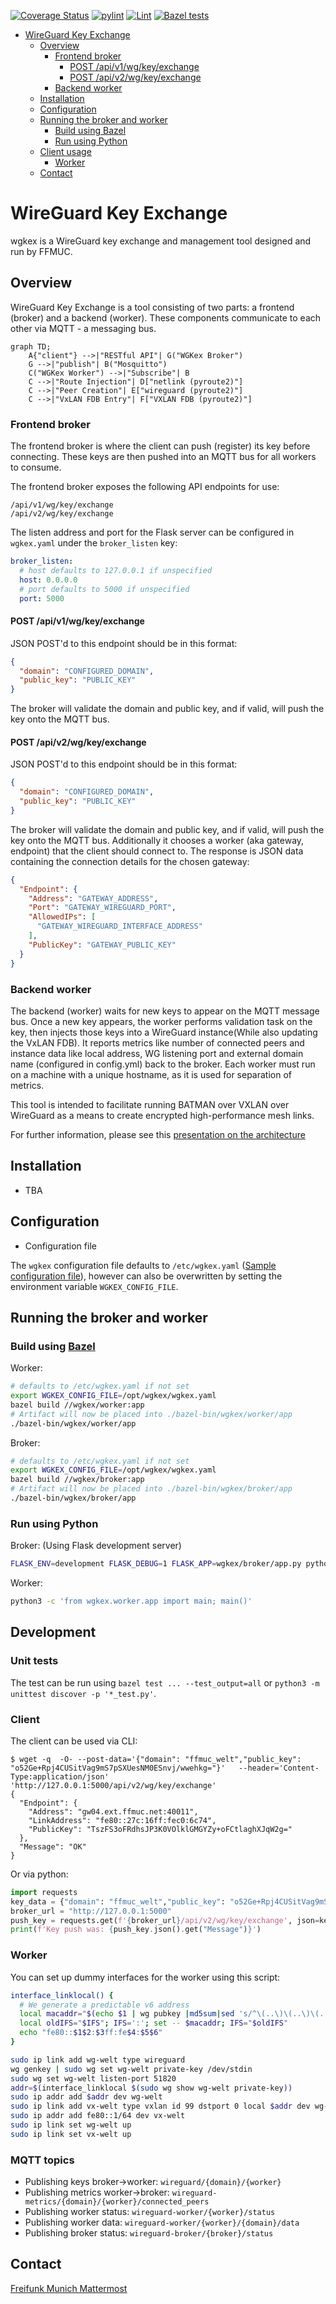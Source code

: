 [![Coverage Status](https://coveralls.io/repos/github/freifunkMUC/wgkex/badge.svg?branch=main)](https://coveralls.io/github/freifunkMUC/wgkex?branch=main)
[![pylint](https://github.com/freifunkMUC/wgkex/actions/workflows/pylint.yml/badge.svg)](https://github.com/freifunkMUC/wgkex/actions/workflows/pylint.yml)
[![Lint](https://github.com/freifunkMUC/wgkex/actions/workflows/black.yml/badge.svg)](https://github.com/freifunkMUC/wgkex/actions/workflows/black.yml)
[![Bazel tests](https://github.com/freifunkMUC/wgkex/actions/workflows/bazel.yml/badge.svg)](https://github.com/freifunkMUC/wgkex/actions/workflows/bazel.yml)

- [WireGuard Key Exchange](#wireguard-key-exchange)
  - [Overview](#overview)
    - [Frontend broker](#frontend-broker)
      - [POST /api/v1/wg/key/exchange](#post-apiv1wgkeyexchange)
      - [POST /api/v2/wg/key/exchange](#post-apiv2wgkeyexchange)
    - [Backend worker](#backend-worker)
  - [Installation](#installation)
  - [Configuration](#configuration)
  - [Running the broker and worker](#running-the-broker-and-worker)
    - [Build using Bazel](#build-using-bazel)
    - [Run using Python](#run-using-python)
  - [Client usage](#client-usage)
    - [Worker](#worker)
  - [Contact](#contact)

# WireGuard Key Exchange

wgkex is a WireGuard key exchange and management tool designed and run by FFMUC.

## Overview

WireGuard Key Exchange is a tool consisting of two parts: a frontend (broker) and a backend (worker). These components
communicate to each other via MQTT - a messaging bus.

```mermaid
graph TD;
	A{"client"} -->|"RESTful API"| G("WGKex Broker")
	G -->|"publish"| B("Mosquitto")
	C("WGKex Worker") -->|"Subscribe"| B
	C -->|"Route Injection"| D["netlink (pyroute2)"]
	C -->|"Peer Creation"| E["wireguard (pyroute2)"]
	C -->|"VxLAN FDB Entry"| F["VXLAN FDB (pyroute2)"]
```

### Frontend broker

The frontend broker is where the client can push (register) its key before connecting. These keys are then pushed into
an MQTT bus for all workers to consume.

The frontend broker exposes the following API endpoints for use:

```
/api/v1/wg/key/exchange
/api/v2/wg/key/exchange
```

The listen address and port for the Flask server can be configured in `wgkex.yaml` under the `broker_listen` key:

```yaml
broker_listen:
  # host defaults to 127.0.0.1 if unspecified
  host: 0.0.0.0
  # port defaults to 5000 if unspecified
  port: 5000
```

#### POST /api/v1/wg/key/exchange

JSON POST'd to this endpoint should be in this format:

```json
{
  "domain": "CONFIGURED_DOMAIN",
  "public_key": "PUBLIC_KEY"
}
```

The broker will validate the domain and public key, and if valid, will push the key onto the MQTT bus.


#### POST /api/v2/wg/key/exchange

JSON POST'd to this endpoint should be in this format:

```json
{
  "domain": "CONFIGURED_DOMAIN",
  "public_key": "PUBLIC_KEY"
}
```

The broker will validate the domain and public key, and if valid, will push the key onto the MQTT bus.
Additionally it chooses a worker (aka gateway, endpoint) that the client should connect to.
The response is JSON data containing the connection details for the chosen gateway:

```json
{
  "Endpoint": {
    "Address": "GATEWAY_ADDRESS",
    "Port": "GATEWAY_WIREGUARD_PORT",
    "AllowedIPs": [
      "GATEWAY_WIREGUARD_INTERFACE_ADDRESS"
    ],
    "PublicKey": "GATEWAY_PUBLIC_KEY"
  }
}
```

### Backend worker

The backend (worker) waits for new keys to appear on the MQTT message bus. Once a new key appears, the worker performs
validation task on the key, then injects those keys into a WireGuard instance(While also updating the VxLAN FDB).
It reports metrics like number of connected peers and instance data like local address, WG listening port and
external domain name (configured in config.yml) back to the broker.
Each worker must run on a machine with a unique hostname, as it is used for separation of metrics.

This tool is intended to facilitate running BATMAN over VXLAN over WireGuard as a means to create encrypted
high-performance mesh links.

For further information, please see this [presentation on the architecture](https://www.slideshare.net/AnnikaWickert/ffmuc-goes-wild-infrastructure-recap-2020-rc3)

## Installation

- TBA

## Configuration

- Configuration file

The `wgkex` configuration file defaults to `/etc/wgkex.yaml` ([Sample configuration file](wgkex.yaml.example)), however
can also be overwritten by setting the environment variable `WGKEX_CONFIG_FILE`.

## Running the broker and worker

### Build using [Bazel](https://bazel.build)

Worker:

```sh
# defaults to /etc/wgkex.yaml if not set
export WGKEX_CONFIG_FILE=/opt/wgkex/wgkex.yaml
bazel build //wgkex/worker:app
# Artifact will now be placed into ./bazel-bin/wgkex/worker/app
./bazel-bin/wgkex/worker/app
```

Broker:

```sh
# defaults to /etc/wgkex.yaml if not set
export WGKEX_CONFIG_FILE=/opt/wgkex/wgkex.yaml
bazel build //wgkex/broker:app
# Artifact will now be placed into ./bazel-bin/wgkex/broker/app
./bazel-bin/wgkex/broker/app
```

### Run using Python

Broker:
(Using Flask development server)

```sh
FLASK_ENV=development FLASK_DEBUG=1 FLASK_APP=wgkex/broker/app.py python3 -m flask run
```

Worker:

```sh
python3 -c 'from wgkex.worker.app import main; main()'
```


## Development

### Unit tests

The test can be run using `bazel test ... --test_output=all` or `python3 -m unittest discover -p '*_test.py'`.

### Client

The client can be used via CLI:

```
$ wget -q  -O- --post-data='{"domain": "ffmuc_welt","public_key": "o52Ge+Rpj4CUSitVag9mS7pSXUesNM0ESnvj/wwehkg="}'   --header='Content-Type:application/json'   'http://127.0.0.1:5000/api/v2/wg/key/exchange'
{
  "Endpoint": {
    "Address": "gw04.ext.ffmuc.net:40011",
    "LinkAddress": "fe80::27c:16ff:fec0:6c74",
    "PublicKey": "TszFS3oFRdhsJP3K0VOlklGMGYZy+oFCtlaghXJqW2g="
  },
  "Message": "OK"
}
```

Or via python:

```python
import requests
key_data = {"domain": "ffmuc_welt","public_key": "o52Ge+Rpj4CUSitVag9mS7pSXUesNM0ESnvj/wwehkg="}
broker_url = "http://127.0.0.1:5000"
push_key = requests.get(f'{broker_url}/api/v2/wg/key/exchange', json=key_data)
print(f'Key push was: {push_key.json().get("Message")}')
```

### Worker

You can set up dummy interfaces for the worker using this script:

```sh
interface_linklocal() {
  # We generate a predictable v6 address
  local macaddr="$(echo $1 | wg pubkey |md5sum|sed 's/^\(..\)\(..\)\(..\)\(..\)\(..\).*$/02:\1:\2:\3:\4:\5/')"
  local oldIFS="$IFS"; IFS=':'; set -- $macaddr; IFS="$oldIFS"
  echo "fe80::$1$2:$3ff:fe$4:$5$6"
}

sudo ip link add wg-welt type wireguard
wg genkey | sudo wg set wg-welt private-key /dev/stdin
sudo wg set wg-welt listen-port 51820
addr=$(interface_linklocal $(sudo wg show wg-welt private-key))
sudo ip addr add $addr dev wg-welt
sudo ip link add vx-welt type vxlan id 99 dstport 0 local $addr dev wg-welt
sudo ip addr add fe80::1/64 dev vx-welt
sudo ip link set wg-welt up
sudo ip link set vx-welt up
```

### MQTT topics

- Publishing keys broker->worker: `wireguard/{domain}/{worker}`
- Publishing metrics worker->broker: `wireguard-metrics/{domain}/{worker}/connected_peers`
- Publishing worker status: `wireguard-worker/{worker}/status`
- Publishing worker data: `wireguard-worker/{worker}/{domain}/data`
- Publishing broker status: `wireguard-broker/{broker}/status`

## Contact

[Freifunk Munich Mattermost](https://chat.ffmuc.net)
